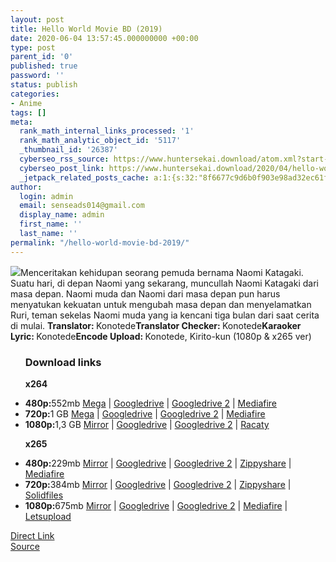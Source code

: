 ```yaml
---
layout: post
title: Hello World Movie BD (2019)
date: 2020-06-04 13:57:45.000000000 +00:00
type: post
parent_id: '0'
published: true
password: ''
status: publish
categories:
- Anime
tags: []
meta:
  rank_math_internal_links_processed: '1'
  rank_math_analytic_object_id: '5117'
  _thumbnail_id: '26387'
  cyberseo_rss_source: https://www.huntersekai.download/atom.xml?start-index=151&max-results=150
  cyberseo_post_link: https://www.huntersekai.download/2020/04/hello-world-movie-bd-2019-subtitle-indonesia.html
  _jetpack_related_posts_cache: a:1:{s:32:"8f6677c9d6b0f903e98ad32ec61f8deb";a:2:{s:7:"expires";i:1657876326;s:7:"payload";a:3:{i:0;a:1:{s:2:"id";i:27116;}i:1;a:1:{s:2:"id";i:27118;}i:2;a:1:{s:2:"id";i:27114;}}}}
author:
  login: admin
  email: senseads014@gmail.com
  display_name: admin
  first_name: ''
  last_name: ''
permalink: "/hello-world-movie-bd-2019/"
---
```

<p> <a class="popup" data-target="38816"></a>
<div dir="ltr" style="text-align: left;" trbidi="on"><span class="separator"><img border="0" src="{{ site.baseurl }}/assets/2020/06/hell.jpg" /></span>Menceritakan kehidupan seorang pemuda bernama Naomi Katagaki. Suatu hari, di depan Naomi yang sekarang, muncullah Naomi Katagaki dari masa depan. Naomi muda dan Naomi dari masa depan pun harus menyatukan kekuatan untuk mengubah masa depan dan menyelamatkan Ruri, teman sekelas Naomi muda yang ia kencani tiga bulan dari saat cerita di mulai. <a name="more"></a>
<pekerja><b>Translator: </b><span>Konotede</span><b>Translator Checker: </b><span>Konotede</span><b>Karaoker Lyric: </b><span>Konotede</span><b>Encode Upload: </b><span>Konotede, Kirito-kun (1080p &amp; x265 ver)</span></pekerja>
<div class="dl">
<ul />
<h3>Download links</h3>
<p><strong>x264</strong>
<li><b>480p:</b><span id="size">552mb</span> <a href="https://semawur.com/8bsn0qafFW">Mega</a> | <a href="https://semawur.com/z0OXXHC">Googledrive</a> | <a href="https://semawur.com/Nq4ooZb4JF">Googledrive 2</a> | <a href="https://semawur.com/tjHxnHiFBFs">Mediafire</a></li>
<li><b>720p:</b><span id="size">1 GB</span> <a href="https://semawur.com/Y2K3aycEd">Mega</a> | <a href="https://semawur.com/MnEgh4A">Googledrive</a> | <a href="https://semawur.com/Az0vdnv">Googledrive 2</a> | <a href="https://semawur.com/Kohvmf">Mediafire</a></li>
<li><b>1080p:</b><span id="size">1,3 GB</span> <a href="https://semawur.com/iPGAG8l">Mirror</a> | <a href="https://semawur.com/nnhoiX">Googledrive</a> | <a href="https://semawur.com/8NvI">Googledrive 2</a> | <a href="https://semawur.com/0eHx">Racaty</a></li>
<p> <strong>x265</strong>
<li><b>480p:</b><span id="size">229mb</span> <a href="https://semawur.com/mbzwa">Mirror</a> | <a href="https://semawur.com/3VmX">Googledrive</a> | <a href="https://semawur.com/lzJpMHDW">Googledrive 2</a> | <a href="https://semawur.com/th1md">Zippyshare</a> | <a href="https://semawur.com/4Lok">Mediafire</a></li>
<li><b>720p:</b><span id="size">384mb</span> <a href="https://semawur.com/FLoyveI">Mirror</a> | <a href="https://semawur.com/R4okqr4oc">Googledrive</a> | <a href="https://semawur.com/cMHC">Googledrive 2</a> | <a href="https://semawur.com/ErkzLaBvg7">Zippyshare</a> | <a href="https://semawur.com/0PxKC71n7YN">Solidfiles</a></li>
<li><b>1080p:</b><span id="size">675mb</span> <a href="https://semawur.com/AAxmb">Mirror</a> | <a href="https://semawur.com/xPqQPhft">Googledrive</a> | <a href="https://semawur.com/oL5eT">Googledrive 2</a> | <a href="https://semawur.com/tdwJiPAoKaSQ">Mediafire</a> | <a href="https://semawur.com/w92Wu7n5Pn">Letsupload</a></li>
</div>
</div>
<link rel="stylesheet" href="https://cdnjs.cloudflare.com/ajax/libs/font-awesome/4.7.0/css/font-awesome.min.css" />
<div class="divbtn"> <a href="https://handymansurrender.com/fihup8buzv?key=94550f7ce39444073321dde3b8782f97" class="btn"><i class="fa fa-download"></i> Direct Link</a> <br /><a href="https://www.huntersekai.download/2020/04/hello-world-movie-bd-2019-subtitle-indonesia.html">Source</a> </div>
